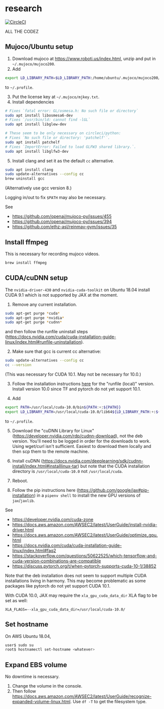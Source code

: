 # research

[![CircleCI](https://circleci.com/gh/samuela/research.svg?style=svg&circle-token=8cdcd12f566758fdc366a319545cd8343551eb0f)](https://circleci.com/gh/samuela/research)

ALL THE CODEZ

## Mujoco/Ubuntu setup

1. Download mujoco at https://www.roboti.us/index.html, unzip and put in `~/.mujoco/mujoco200`.
2. Add

```bash
export LD_LIBRARY_PATH=$LD_LIBRARY_PATH:/home/ubuntu/.mujoco/mujoco200/bin
```

to `~/.profile`.

3. Put the license key at `~/.mujoco/mjkey.txt`.
4. Install dependencies

```bash
# Fixes `fatal error: GL/osmesa.h: No such file or directory`
sudo apt install libosmesa6-dev
# Fixes `/usr/bin/ld: cannot find -lGL`
sudo apt install libglew-dev

# These seem to be only necessary on circleci/python:
# Fixes `No such file or directory: 'patchelf'`.
sudo apt install patchelf
# Fixes `ImportError: Failed to load GLFW3 shared library.`.
sudo apt install libglfw3-dev
```

5. Install clang and set it as the default `cc` alternative.

```bash
sudo apt install clang
sudo update-alternatives --config cc
brew uninstall gcc
```

(Alternatively use gcc version 8.)

Logging in/out to fix `$PATH` may also be necessary.

See

- https://github.com/openai/mujoco-py/issues/455
- https://github.com/openai/mujoco-py/issues/394
- https://github.com/ethz-asl/reinmav-gym/issues/35

## Install ffmpeg

This is necessary for recording mujoco videos.

```bash
brew install ffmpeg
```

## CUDA/cuDNN setup

The `nvidia-driver-430` and `nvidia-cuda-toolkit` on Ubuntu 18.04 install CUDA 9.1 which is not supported by JAX at the moment.

1. Remove any current installation.

```bash
sudo apt-get purge *cuda*
sudo apt-get purge *nvidia*
sudo apt-get purge *cudnn*
```

and then follow the runfile uninstall steps (https://docs.nvidia.com/cuda/cuda-installation-guide-linux/index.html#runfile-uninstallation).

2. Make sure that gcc is current cc alternative:

```bash
sudo update-alternatives --config cc
cc --version
```

(This was necessary for CUDA 10.1. May not be necessary for 10.0.)

3. Follow the installation instructions [here](https://developer.nvidia.com/cuda-downloads) for the "runfile (local)" version. Install version 10.0 since TF and pytorch do not yet support 10.1.

4. Add

```bash
export PATH=/usr/local/cuda-10.0/bin${PATH:+:${PATH}}
export LD_LIBRARY_PATH=/usr/local/cuda-10.0/lib64${LD_LIBRARY_PATH:+:${LD_LIBRARY_PATH}}
```

to `~/.profile`.

5. Download the "cuDNN Library for Linux" (https://developer.nvidia.com/rdp/cudnn-download), not the deb version. You'll need to be logged in order for the downloads to work. Using wget/curl isn't sufficient. Easiest to download them locally and then scp them to the remote machine.

6. Install cuDNN (https://docs.nvidia.com/deeplearning/sdk/cudnn-install/index.html#installlinux-tar) but note that the CUDA installation directory is `/usr/local/cuda-10.0` not `/usr/local/cuda`.

7. Reboot.

8. Follow the pip instructions here (https://github.com/google/jax#pip-installation) in a `pipenv shell` to install the new GPU versions of `jax`/`jaxlib`.

See

- https://developer.nvidia.com/cuda-zone
- https://docs.aws.amazon.com/AWSEC2/latest/UserGuide/install-nvidia-driver.html
- https://docs.aws.amazon.com/AWSEC2/latest/UserGuide/optimize_gpu.html
- https://docs.nvidia.com/cuda/cuda-installation-guide-linux/index.html#faq2
- https://stackoverflow.com/questions/50622525/which-tensorflow-and-cuda-version-combinations-are-compatible
- https://discuss.pytorch.org/t/when-pytorch-supports-cuda-10-1/38852

Note that the deb installation does not seem to support multiple CUDA installations living in harmony. This may become problematic as some packages like pytorch do not yet support CUDA 10.1.

With CUDA 10.0, JAX may require the `xla_gpu_cuda_data_dir` XLA flag to be set as well:

```
XLA_FLAGS=--xla_gpu_cuda_data_dir=/usr/local/cuda-10.0/
```

## Set hostname

On AWS Ubuntu 18.04,

```bash
user$ sudo su
root$ hostnamectl set-hostname <whatever>
```

## Expand EBS volume

No downtime is necessary.

1. Change the volume in the console.
2. Then follow https://docs.aws.amazon.com/AWSEC2/latest/UserGuide/recognize-expanded-volume-linux.html. Use `df -T` to get the filesystem type.
